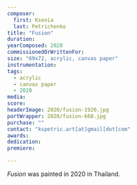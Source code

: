 ```yaml
---
composer:
  first: Ksenia
  last: Petrichenko
title: "Fusion"
duration:
yearComposed: 2020
commissionedOrWrittenFor:
size: "69x72, acrylic, canvas paper"
instrumentation:
tags:
  - acrylic
  - canvas paper
  - 2020
media:
score:
headerImage: 2020/fusion-1920.jpg
portWrapper: 2020/fusion-660.jpg
purchase: ""
contact: "kspetric.art[at]gmail[dot]com"
awards:
dedication:
premiere:

---
```

*Fusion* was painted in 2020 in Thailand.
<br><Br>
